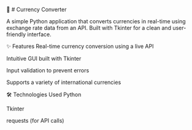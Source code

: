 
💱 # Currency Converter

A simple Python application that converts currencies in real-time using exchange rate data from an API.
Built with Tkinter for a clean and user-friendly interface.

✨ Features
Real-time currency conversion using a live API

Intuitive GUI built with Tkinter

Input validation to prevent errors

Supports a variety of international currencies

🛠️ Technologies Used
Python

Tkinter

requests (for API calls)


